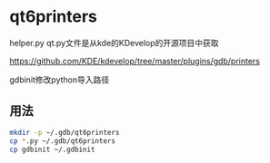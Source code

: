 # qt6printers

helper.py qt.py文件是从kde的KDevelop的开源项目中获取

https://github.com/KDE/kdevelop/tree/master/plugins/gdb/printers

gdbinit修改python导入路径

## 用法

``` bash
mkdir -p ~/.gdb/qt6printers
cp *.py ~/.gdb/qt6printers
cp gdbinit ~/.gdbinit
```